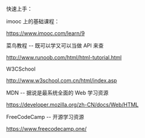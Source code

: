 快速上手：

imooc 上的基础课程：

https://www.imooc.com/learn/9

菜鸟教程 -- 既可以学又可以当做 API 来查

http://www.runoob.com/html/html-tutorial.html

W3CSchool

http://www.w3school.com.cn/html/index.asp

MDN -- 据说是最系统全面的 Web 学习资源

https://developer.mozilla.org/zh-CN/docs/Web/HTML

FreeCodeCamp -- 开源学习资源

https://www.freecodecamp.one/
